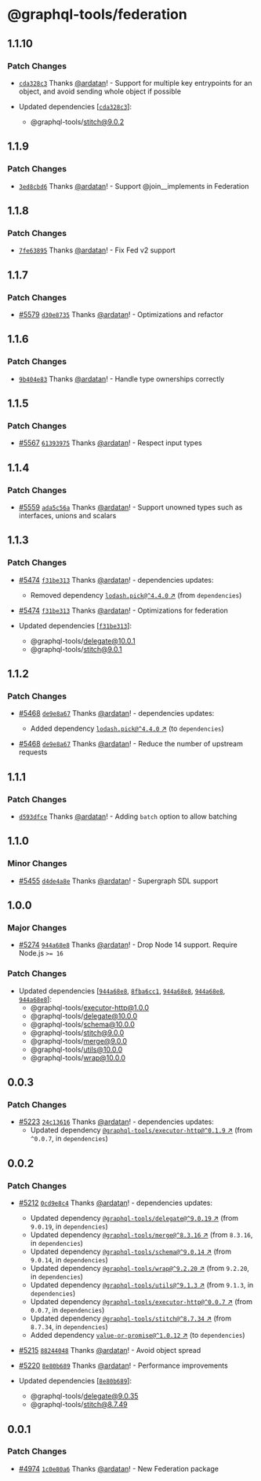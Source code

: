 # @graphql-tools/federation

## 1.1.10

### Patch Changes

- [`cda328c3`](https://github.com/ardatan/graphql-tools/commit/cda328c3e487ea51e13a3b18f0e2e494fd3275ca)
  Thanks [@ardatan](https://github.com/ardatan)! - Support for multiple key entrypoints for an
  object, and avoid sending whole object if possible

- Updated dependencies
  [[`cda328c3`](https://github.com/ardatan/graphql-tools/commit/cda328c3e487ea51e13a3b18f0e2e494fd3275ca)]:
  - @graphql-tools/stitch@9.0.2

## 1.1.9

### Patch Changes

- [`3ed8cbd6`](https://github.com/ardatan/graphql-tools/commit/3ed8cbd68988492e8b220a82b3590bad2a1c672b)
  Thanks [@ardatan](https://github.com/ardatan)! - Support @join\_\_implements in Federation

## 1.1.8

### Patch Changes

- [`7fe63895`](https://github.com/ardatan/graphql-tools/commit/7fe63895c1b989de3ab433e90945cb318718ddac)
  Thanks [@ardatan](https://github.com/ardatan)! - Fix Fed v2 support

## 1.1.7

### Patch Changes

- [#5579](https://github.com/ardatan/graphql-tools/pull/5579)
  [`d30e8735`](https://github.com/ardatan/graphql-tools/commit/d30e8735682c3a7209cded3fc16dd889ddfa5ddf)
  Thanks [@ardatan](https://github.com/ardatan)! - Optimizations and refactor

## 1.1.6

### Patch Changes

- [`9b404e83`](https://github.com/ardatan/graphql-tools/commit/9b404e8346af2831e3ed56326cd9e1e9f8582b42)
  Thanks [@ardatan](https://github.com/ardatan)! - Handle type ownerships correctly

## 1.1.5

### Patch Changes

- [#5567](https://github.com/ardatan/graphql-tools/pull/5567)
  [`61393975`](https://github.com/ardatan/graphql-tools/commit/61393975c535e45c108500feea1ceec461586c6e)
  Thanks [@ardatan](https://github.com/ardatan)! - Respect input types

## 1.1.4

### Patch Changes

- [#5559](https://github.com/ardatan/graphql-tools/pull/5559)
  [`ada5c56a`](https://github.com/ardatan/graphql-tools/commit/ada5c56af472e06d595e53a035c105e745490bfc)
  Thanks [@ardatan](https://github.com/ardatan)! - Support unowned types such as interfaces, unions
  and scalars

## 1.1.3

### Patch Changes

- [#5474](https://github.com/ardatan/graphql-tools/pull/5474)
  [`f31be313`](https://github.com/ardatan/graphql-tools/commit/f31be313b2af5a7c5bf893f1ce1dc7d36bf5340c)
  Thanks [@ardatan](https://github.com/ardatan)! - dependencies updates:

  - Removed dependency [`lodash.pick@^4.4.0` ↗︎](https://www.npmjs.com/package/lodash.pick/v/4.4.0)
    (from `dependencies`)

- [#5474](https://github.com/ardatan/graphql-tools/pull/5474)
  [`f31be313`](https://github.com/ardatan/graphql-tools/commit/f31be313b2af5a7c5bf893f1ce1dc7d36bf5340c)
  Thanks [@ardatan](https://github.com/ardatan)! - Optimizations for federation

- Updated dependencies
  [[`f31be313`](https://github.com/ardatan/graphql-tools/commit/f31be313b2af5a7c5bf893f1ce1dc7d36bf5340c)]:
  - @graphql-tools/delegate@10.0.1
  - @graphql-tools/stitch@9.0.1

## 1.1.2

### Patch Changes

- [#5468](https://github.com/ardatan/graphql-tools/pull/5468)
  [`de9e8a67`](https://github.com/ardatan/graphql-tools/commit/de9e8a678a0ab38e5fc1cbf6c1bf27c265cc0c01)
  Thanks [@ardatan](https://github.com/ardatan)! - dependencies updates:

  - Added dependency [`lodash.pick@^4.4.0` ↗︎](https://www.npmjs.com/package/lodash.pick/v/4.4.0)
    (to `dependencies`)

- [#5468](https://github.com/ardatan/graphql-tools/pull/5468)
  [`de9e8a67`](https://github.com/ardatan/graphql-tools/commit/de9e8a678a0ab38e5fc1cbf6c1bf27c265cc0c01)
  Thanks [@ardatan](https://github.com/ardatan)! - Reduce the number of upstream requests

## 1.1.1

### Patch Changes

- [`d593dfce`](https://github.com/ardatan/graphql-tools/commit/d593dfce52a895993c754903687043a9d5429803)
  Thanks [@ardatan](https://github.com/ardatan)! - Adding `batch` option to allow batching

## 1.1.0

### Minor Changes

- [#5455](https://github.com/ardatan/graphql-tools/pull/5455)
  [`d4de4a8e`](https://github.com/ardatan/graphql-tools/commit/d4de4a8e84f7dabbaab058b264a350a3592dd752)
  Thanks [@ardatan](https://github.com/ardatan)! - Supergraph SDL support

## 1.0.0

### Major Changes

- [#5274](https://github.com/ardatan/graphql-tools/pull/5274)
  [`944a68e8`](https://github.com/ardatan/graphql-tools/commit/944a68e8becf9c86b4c97fd17c372d98a285b955)
  Thanks [@ardatan](https://github.com/ardatan)! - Drop Node 14 support. Require Node.js `>= 16`

### Patch Changes

- Updated dependencies
  [[`944a68e8`](https://github.com/ardatan/graphql-tools/commit/944a68e8becf9c86b4c97fd17c372d98a285b955),
  [`8fba6cc1`](https://github.com/ardatan/graphql-tools/commit/8fba6cc1876e914d587f5b253332aaedbcaa65e6),
  [`944a68e8`](https://github.com/ardatan/graphql-tools/commit/944a68e8becf9c86b4c97fd17c372d98a285b955),
  [`944a68e8`](https://github.com/ardatan/graphql-tools/commit/944a68e8becf9c86b4c97fd17c372d98a285b955),
  [`944a68e8`](https://github.com/ardatan/graphql-tools/commit/944a68e8becf9c86b4c97fd17c372d98a285b955)]:
  - @graphql-tools/executor-http@1.0.0
  - @graphql-tools/delegate@10.0.0
  - @graphql-tools/schema@10.0.0
  - @graphql-tools/stitch@9.0.0
  - @graphql-tools/merge@9.0.0
  - @graphql-tools/utils@10.0.0
  - @graphql-tools/wrap@10.0.0

## 0.0.3

### Patch Changes

- [#5223](https://github.com/ardatan/graphql-tools/pull/5223)
  [`24c13616`](https://github.com/ardatan/graphql-tools/commit/24c136160fe675c08c1c1fe06bfb8883cdf0b466)
  Thanks [@ardatan](https://github.com/ardatan)! - dependencies updates:
  - Updated dependency
    [`@graphql-tools/executor-http@^0.1.9` ↗︎](https://www.npmjs.com/package/@graphql-tools/executor-http/v/0.1.9)
    (from `^0.0.7`, in `dependencies`)

## 0.0.2

### Patch Changes

- [#5212](https://github.com/ardatan/graphql-tools/pull/5212)
  [`0cd9e8c4`](https://github.com/ardatan/graphql-tools/commit/0cd9e8c4469d07e53ad8e7944ba144f58c4db34f)
  Thanks [@ardatan](https://github.com/ardatan)! - dependencies updates:

  - Updated dependency
    [`@graphql-tools/delegate@^9.0.19` ↗︎](https://www.npmjs.com/package/@graphql-tools/delegate/v/9.0.19)
    (from `9.0.19`, in `dependencies`)
  - Updated dependency
    [`@graphql-tools/merge@^8.3.16` ↗︎](https://www.npmjs.com/package/@graphql-tools/merge/v/8.3.16)
    (from `8.3.16`, in `dependencies`)
  - Updated dependency
    [`@graphql-tools/schema@^9.0.14` ↗︎](https://www.npmjs.com/package/@graphql-tools/schema/v/9.0.14)
    (from `9.0.14`, in `dependencies`)
  - Updated dependency
    [`@graphql-tools/wrap@^9.2.20` ↗︎](https://www.npmjs.com/package/@graphql-tools/wrap/v/9.2.20)
    (from `9.2.20`, in `dependencies`)
  - Updated dependency
    [`@graphql-tools/utils@^9.1.3` ↗︎](https://www.npmjs.com/package/@graphql-tools/utils/v/9.1.3)
    (from `9.1.3`, in `dependencies`)
  - Updated dependency
    [`@graphql-tools/executor-http@^0.0.7` ↗︎](https://www.npmjs.com/package/@graphql-tools/executor-http/v/0.0.7)
    (from `0.0.7`, in `dependencies`)
  - Updated dependency
    [`@graphql-tools/stitch@^8.7.34` ↗︎](https://www.npmjs.com/package/@graphql-tools/stitch/v/8.7.34)
    (from `8.7.34`, in `dependencies`)
  - Added dependency
    [`value-or-promise@^1.0.12` ↗︎](https://www.npmjs.com/package/value-or-promise/v/1.0.12) (to
    `dependencies`)

- [#5215](https://github.com/ardatan/graphql-tools/pull/5215)
  [`88244048`](https://github.com/ardatan/graphql-tools/commit/882440487551abcb5bdd4f626f3b56ac2e886f11)
  Thanks [@ardatan](https://github.com/ardatan)! - Avoid object spread

- [#5220](https://github.com/ardatan/graphql-tools/pull/5220)
  [`8e80b689`](https://github.com/ardatan/graphql-tools/commit/8e80b6893d2342353731610d5da9db633d806083)
  Thanks [@ardatan](https://github.com/ardatan)! - Performance improvements

- Updated dependencies
  [[`8e80b689`](https://github.com/ardatan/graphql-tools/commit/8e80b6893d2342353731610d5da9db633d806083)]:
  - @graphql-tools/delegate@9.0.35
  - @graphql-tools/stitch@8.7.49

## 0.0.1

### Patch Changes

- [#4974](https://github.com/ardatan/graphql-tools/pull/4974)
  [`1c0e80a6`](https://github.com/ardatan/graphql-tools/commit/1c0e80a60827169eb3eb99fe5710b1e891b89740)
  Thanks [@ardatan](https://github.com/ardatan)! - New Federation package
